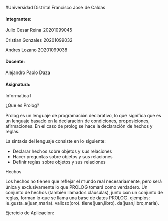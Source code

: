 #Universidad Distrital Francisco José de Caldas

#### Integrantes: 

Julio Cesar Reina      20201099045

Cristian Gonzales    20201099032

Andres Lozano          20201099038

#### Docente:

Alejandro Paolo Daza

#### Asignatura: 

Informatica I


¿Que es Prolog?

Prolog es un lenguaje de programación declarativo, lo que significa que es un lenguaje basado en la declaración de condiciones, proposiciones, afirmaciones. En el caso de prolog se hace la declaración de hechos y reglas.

La sintaxis del lenguaje consiste en lo siguiente:
- Declarar hechos sobre objetos y sus relaciones
- Hacer preguntas sobre objetos y sus relaciones
- Definir reglas sobre objetos y sus relaciones

Hechos

Los hechos no tienen que reflejar el mundo real necesariamente, pero será única y exclusivamente lo que PROLOG tomará como verdadero. Un conjunto de hechos (también llamados cláusulas), junto con un conjunto de reglas, forman lo que se llama una base de datos PROLOG.
ejemplos:
le_gusta_a(juan,maria).
valioso(oro).
tiene(juan,libro).
da(juan,libro,maria).


Ejercicio de Aplicacion:



